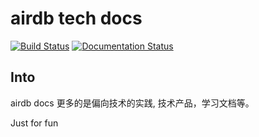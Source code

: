 airdb tech docs
========================

[![Build Status](https://travis-ci.org/airdb/docs.svg?branch=master)](https://travis-ci.org/airdb/docs.svg?branch=master)
[![Documentation Status](https://readthedocs.org/projects/airdb/badge/?version=latest)](http://airdb.readthedocs.io/zh/latest/?badge=latest)

Into
-------

airdb docs 更多的是偏向技术的实践, 技术产品，学习文档等。

Just for fun
